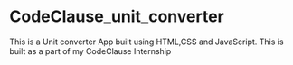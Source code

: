 # CodeClause_unit_converter
This is a Unit converter App built using HTML,CSS and JavaScript. This is built as a part of my CodeClause Internship
